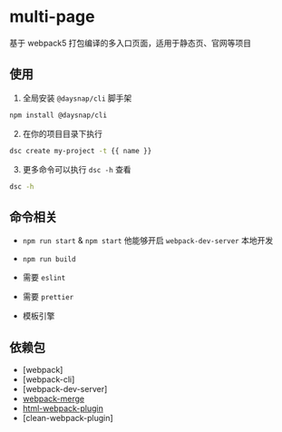 # multi-page

基于 webpack5 打包编译的多入口页面，适用于静态页、官网等项目

## 使用
1. 全局安装 `@daysnap/cli` 脚手架
```bash
npm install @daysnap/cli
```
2. 在你的项目目录下执行
```bash
dsc create my-project -t {{ name }}
```
3. 更多命令可以执行 `dsc -h` 查看
```bash
dsc -h
```

## 命令相关

- `npm run start` & `npm start`
他能够开启 `webpack-dev-server` 本地开发

- `npm run build`

- 需要 `eslint`

- 需要 `prettier`

- 模板引擎



## 依赖包

- [webpack]
- [webpack-cli]
- [webpack-dev-server]
- [webpack-merge](https://www.npmjs.com/package/webpack-merge)
- [html-webpack-plugin](https://www.npmjs.com/package/html-webpack-plugin)
- [clean-webpack-plugin]
